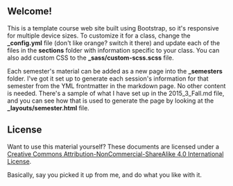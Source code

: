 
## Welcome!
This is a template course web site built using Bootstrap, so it's responsive for multiple device sizes.  To customize it for a class, change the **_config.yml** file (don't like orange?  switch it there) and update each of the files in the **sections** folder with information specific to your class.  You can also add custom CSS to the **_sass/custom-scss.scss** file.

Each semester's material can be added as a new page into the **_semesters** folder.  I've got it set up to generate each session's information for that semester from the YML frontmatter in the markdown page.  No other content is needed.  There's a sample of what I have set up in the 2015_3_Fall.md file, and you can see how that is used to generate the page by looking at the **_layouts/semester.html** file.


## License
Want to use this material yourself? These documents are licensed under a [Creative Commons Attribution-NonCommercial-ShareAlike 4.0 International License](http://creativecommons.org/licenses/by-nc-sa/4.0/).

Basically, say you picked it up from me, and do what you like with it.
